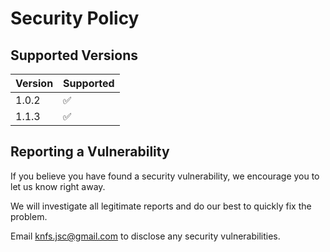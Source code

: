 # Security Policy

## Supported Versions

| Version | Supported          |
| ------- | ------------------ |
| 1.0.2   | :white_check_mark: |
| 1.1.3   | :white_check_mark: |


## Reporting a Vulnerability

If you believe you have found a security vulnerability, we encourage you to let us know right away.

We will investigate all legitimate reports and do our best to quickly fix the problem.

Email knfs.jsc@gmail.com to disclose any security vulnerabilities.
